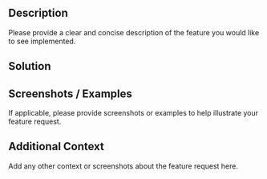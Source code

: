 ## Description

Please provide a clear and concise description of the feature you would like to see implemented.

## Solution
<!--Please provide the solution you your feature request -->

## Screenshots / Examples

If applicable, please provide screenshots or examples to help illustrate your feature request.

## Additional Context
Add any other context or screenshots about the feature request here.

